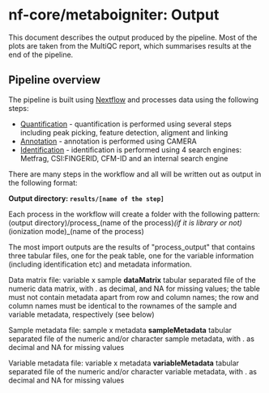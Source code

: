 # nf-core/metaboigniter: Output

This document describes the output produced by the pipeline. Most of the plots are taken from the MultiQC report, which summarises results at the end of the pipeline.

<!-- TODO nf-core: Write this documentation describing your workflow's output -->

## Pipeline overview

The pipeline is built using [Nextflow](https://www.nextflow.io/)
and processes data using the following steps:

* [Quantification](#quantification) - quantification is performed using several steps including peak picking, feature detection, aligment and linking
* [Annotation](#annotation) - annotation is performed using CAMERA
* [Identification](#identification) - identification is performed using 4 search engines: Metfrag, CSI:FINGERID, CFM-ID and an internal search engine

There are many steps in the workflow and all will be written out as output in the following format:

**Output directory: `results/[name of the step]`**

Each process in the workflow will create a folder with the following pattern:
(output directory)/process_(name of the process)_(if it is library or not)_(ionization mode)_(name of the process)

The most import outputs are the results of "process_output" that contains three tabular files, one for the peak table, one for the variable information (including identification etc) and metadata information.

Data matrix file: variable x sample **dataMatrix** tabular separated file of the numeric data matrix, with . as decimal, and NA for missing values; the table must not contain metadata apart from row and column names; the row and column names must be identical to the rownames of the sample and variable metadata, respectively (see below)

Sample metadata file: sample x metadata **sampleMetadata** tabular separated file of the numeric and/or character sample metadata, with . as decimal and NA for missing values

Variable metadata file: variable x metadata **variableMetadata** tabular separated file of the numeric and/or character variable metadata, with . as decimal and NA for missing values
